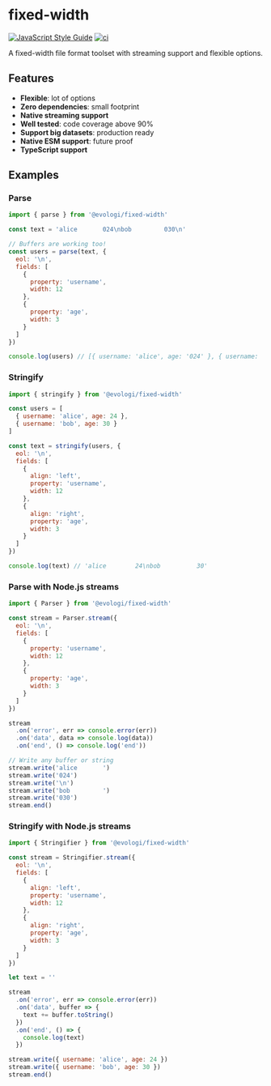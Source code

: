 # fixed-width

[![JavaScript Style Guide](https://img.shields.io/badge/code_style-standard-brightgreen.svg)](https://standardjs.com)
[![ci](https://github.com/evologi/fixed-width/actions/workflows/ci.yaml/badge.svg?branch=master)](https://github.com/evologi/fixed-width/actions/workflows/ci.yaml)

A fixed-width file format toolset with streaming support and flexible options.

## Features

- **Flexible**: lot of options
- **Zero dependencies**: small footprint
- **Native streaming support**
- **Well tested**: code coverage above 90%
- **Support big datasets**: production ready
- **Native ESM support**: future proof
- **TypeScript support**

## Examples

### Parse

```javascript
import { parse } from '@evologi/fixed-width'

const text = 'alice       024\nbob         030\n'

// Buffers are working too!
const users = parse(text, {
  eol: '\n',
  fields: [
    {
      property: 'username',
      width: 12
    },
    {
      property: 'age',
      width: 3
    }
  ]
})

console.log(users) // [{ username: 'alice', age: '024' }, { username: 'bob', age: '030' }]
```

### Stringify

```javascript
import { stringify } from '@evologi/fixed-width'

const users = [
  { username: 'alice', age: 24 },
  { username: 'bob', age: 30 }
]

const text = stringify(users, {
  eol: '\n',
  fields: [
    {
      align: 'left',
      property: 'username',
      width: 12
    },
    {
      align: 'right',
      property: 'age',
      width: 3
    }
  ]
})

console.log(text) // 'alice        24\nbob          30'
```

### Parse with Node.js streams

```javascript
import { Parser } from '@evologi/fixed-width'

const stream = Parser.stream({
  eol: '\n',
  fields: [
    {
      property: 'username',
      width: 12
    },
    {
      property: 'age',
      width: 3
    }
  ]
})

stream
  .on('error', err => console.error(err))
  .on('data', data => console.log(data))
  .on('end', () => console.log('end'))

// Write any buffer or string
stream.write('alice       ')
stream.write('024')
stream.write('\n')
stream.write('bob         ')
stream.write('030')
stream.end()
```

### Stringify with Node.js streams

```javascript
import { Stringifier } from '@evologi/fixed-width'

const stream = Stringifier.stream({
  eol: '\n',
  fields: [
    {
      align: 'left',
      property: 'username',
      width: 12
    },
    {
      align: 'right',
      property: 'age',
      width: 3
    }
  ]
})

let text = ''

stream
  .on('error', err => console.error(err))
  .on('data', buffer => {
    text += buffer.toString()
  })
  .on('end', () => {
    console.log(text)
  })

stream.write({ username: 'alice', age: 24 })
stream.write({ username: 'bob', age: 30 })
stream.end()
```

